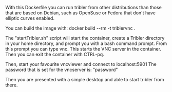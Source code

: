With this Dockerfile you can run tribler from other distributions than those that are based on Debian, such as OpenSuse or Fedora that don't have elliptic curves enabled.

You can build the image with: docker build --rm -t triblervnc .

The "startTribler.sh" script will start the container, create a Tribler directory in your home directory, and prompt you with a bash command prompt.
From this prompt you can type vnc. This starts the VNC server in the container. Then you can exit the container with CTRL-pq.

Then, start your favourite vncviewer and connect to localhost:5901
The password that is set for the vncserver is: "password"

Then you are presented with a simple desktop and able to start tribler from there.

